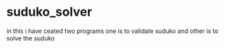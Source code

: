 # suduko_solver
in this i have ceated two programs one is to validate suduko and other is to solve the suduko
